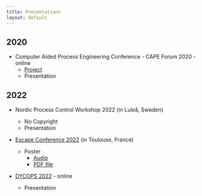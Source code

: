 ```yaml
---
title: Presentations
layout: default
---
```


## 2020
+ Computer Aided Process Engineering Conference - CAPE Forum 2020 - online
  - [Project](Presentations/2019_cape-forum/cape.md)
  - Presentation

## 2022
+ Nordic Process Control Workshop 2022 (in Luleå, Sweden)
  - No Copyright
  - Presentation

+ [Escape Conference 2022](Presentations/2022_Escape_32/) (in Toulouse, France)
  - Poster
    - [Audio](Presentations/2022_Escape_32/audio/poster_audio.m4a)
    - [PDF file](Presentations/2022_Escape_32/pdf_files/Poster_ESCAPE32_Allyne_M_dos_Santos.pdf)

+ [DYCOPS 2022](Presentations/2022_DYCOPS/) - online
  - Presentation
